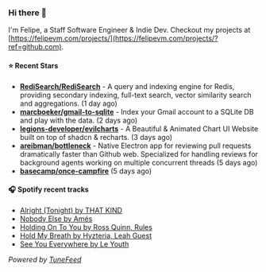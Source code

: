 ### Hi there 👋

I'm Felipe, a Staff Software Engineer & Indie Dev. Checkout my projects at [https://felipevm.com/projects/](https://felipevm.com/projects/?ref=github.com).

#### ⭐ Recent Stars
- **[RediSearch/RediSearch](https://github.com/RediSearch/RediSearch)** - A query and indexing engine for Redis, providing secondary indexing, full-text search, vector similarity search and aggregations. (1 day ago)
- **[marcboeker/gmail-to-sqlite](https://github.com/marcboeker/gmail-to-sqlite)** - Index your Gmail account to a SQLite DB and play with the data. (2 days ago)
- **[legions-developer/evilcharts](https://github.com/legions-developer/evilcharts)** - A Beautiful &amp; Animated Chart UI Website built on top of shadcn &amp; recharts. (3 days ago)
- **[areibman/bottleneck](https://github.com/areibman/bottleneck)** - Native Electron app for reviewing pull requests dramatically faster than Github web. Specialized for handling reviews for background agents working on multiple concurrent threads (5 days ago)
- **[basecamp/once-campfire](https://github.com/basecamp/once-campfire)** (5 days ago)

#### 🎧 Spotify recent tracks
- [Alright (Tonight) by THAT KIND](https://open.spotify.com/track/1MQvaQFiteOD4fPgqWXFF0)
- [Nobody Else by Amés](https://open.spotify.com/track/2rT9gW3eg6CAJBafnS20T6)
- [Holding On To You by Ross Quinn, Rules](https://open.spotify.com/track/2oHXwRlyCSsLUroGC0rLtH)
- [Hold My Breath by Hyzteria, Leah Guest](https://open.spotify.com/track/39IQMZoAQkWgQdDvsDSzl4)
- [See You Everywhere by Le Youth](https://open.spotify.com/track/69w0BUzkYaYKutBqKKs3WS)

_Powered by [TuneFeed](https://tunefeed.app?ref=github.com)_
